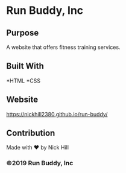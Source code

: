 # Run Buddy, Inc

## Purpose
A website that offers fitness training services.

## Built With
*HTML
*CSS

## Website
https://nickhill2380.github.io/run-buddy/

## Contribution
Made with ❤️ by Nick Hill

### ©️2019 Run Buddy, Inc 
